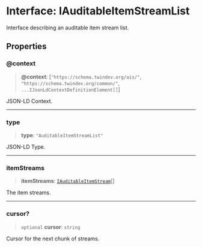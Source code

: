 # Interface: IAuditableItemStreamList

Interface describing an auditable item stream list.

## Properties

### @context

> **@context**: \[`"https://schema.twindev.org/ais/"`, `"https://schema.twindev.org/common/"`, `...IJsonLdContextDefinitionElement[]`\]

JSON-LD Context.

***

### type

> **type**: `"AuditableItemStreamList"`

JSON-LD Type.

***

### itemStreams

> **itemStreams**: [`IAuditableItemStream`](IAuditableItemStream.md)[]

The item streams.

***

### cursor?

> `optional` **cursor**: `string`

Cursor for the next chunk of streams.
